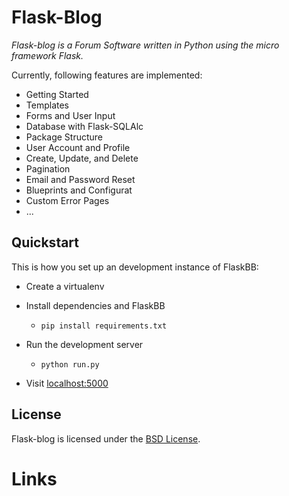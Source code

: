 # Flask-Blog



*Flask-blog is a Forum Software written in Python using the micro framework Flask.*

Currently, following features are implemented:

* Getting Started
* Templates
* Forms and User Input
* Database with Flask-SQLAlc
* Package Structure
* User Account and Profile
* Create, Update, and Delete
* Pagination
*  Email and Password Reset
* Blueprints and Configurat
* Custom Error Pages
* ...

## Quickstart


This is how you set up an development instance of FlaskBB:

* Create a virtualenv

* Install dependencies and FlaskBB
    * `pip install requirements.txt`
* Run the development server
    * `python run.py`
* Visit [localhost:5000](http://localhost:5000)


## License

Flask-blog is licensed under the [BSD License](https://github.com/shahriar-R/microservices/flask-blog/LICENSE).


# Links

